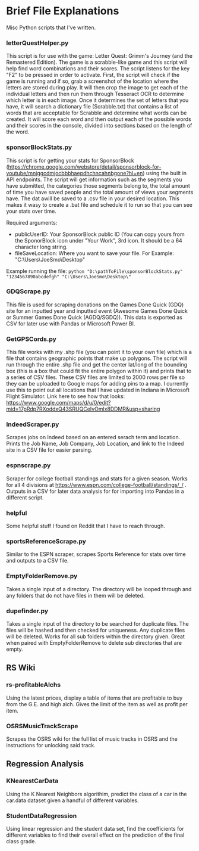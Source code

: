 # Brief File Explanations
Misc Python scripts that I've written.

### letterQuestHelper.py

This script is for use with the game: Letter Quest: Grimm's Journey (and the Remastered Edition).  The game is a scrabble-like game and this script will help find word combinations and their scores.  The script listens for the key "F2" to be pressed in order to activate.  First, the script will check if the game is running and if so, grab a screenshot of the location where the letters are stored during play.  It will then crop the image to get each of the individual letters and then run them through Tesseract OCR to determine which letter is in each image.  Once it determines the set of letters that you have, it will search a dictionary file (Scrabble.txt) that contains a list of words that are acceptable for Scrabble and determine what words can be created.  It will score each word and then output each of the possible words and their scores in the console, divided into sections based on the length of the word.  

### sponsorBlockStats.py

This script is for getting your stats for SponsorBlock (https://chrome.google.com/webstore/detail/sponsorblock-for-youtube/mnjggcdmjocbbbhaepdhchncahnbgone?hl=en) using the built in API endpoints.  The script will get information such as the segments you have submitted, the categories those segments belong to, the total amount of time you have saved people and the total amount of views your segments have.  The dat awill be saved to a .csv file in your desired location.  This makes it wasy to create a .bat file and schedule it to run so that you can see your stats over time.

Required arguments:
- publicUserID: Your SponsorBlock public ID (You can copy yours from the SponorBlock icon under "Your Work", 3rd icon.  It should be a 64 character long string.
- fileSaveLocation: Where you want to save your file.  For Example: "C:\Users\JoeSmo\Desktop\"

Example running the file: `python "D:\pathToFile\sponsorBlockStats.py" "1234567890abcdefgh" "C:\Users\JoeSmo\Desktop\"`

### GDQScrape.py

This file is used for scraping donations on the Games Done Quick (GDQ) site for an inputted year and inputted event (Awesome Games Done Quick or Summer Games Done Quick (AGDQ/SGDQ)).  This data is exported as CSV for later use with Pandas or Microsoft Power BI.

### GetGPSCords.py

This file works with my .shp file (you can point it to your own file) which is a file that contains geographic points that make up polygons.  The script will run through the entire .shp file and get the center lat/long of the bounding box (this is a box that could fit the entire polygon within it) and prints that to a series of CSV files.  These CSV files are limited to 2000 rows per file so they can be uploaded to Google maps for adding pins to a map.  I currently use this to point out all locations that I have updated in Indiana in Microsoft Flight Simulator.  Link here to see how that looks: https://www.google.com/maps/d/u/0/edit?mid=17pRdp7RXoddxQ43SRUQCeIvOmlx8DDMR&usp=sharing

### IndeedScraper.py

Scrapes jobs on Indeed based on an entered serach term and location.  Prints the Job Name, Job Company, Job Location, and link to the Indeed site in a CSV file for easier parsing.

### espnscrape.py

Scraper for college football standings and stats for a given season.  Works for all 4 divisions at https://www.espn.com/college-football/standings/_/ . Outputs in a CSV for later data analysis for for importing into Pandas in a different script.

### helpful

Some helpful stuff I found on Reddit that I have to reach through.

### sportsReferenceScrape.py

Similar to the ESPN scraper, scrapes Sports Reference for stats over time and outputs to a CSV file.

### EmptyFolderRemove.py

Takes a single input of a directory.  The directory will be looped through and any folders that do not have files in them will be deleted.

### dupefinder.py

Takes a single input of the directory to be searched for duplicate files.  The files will be hashed and then checked for uniqueness.  Any duplicate files will be deleted.  Works for all sub folders within the directory given.  Great when paired with EmptyFolderRemove to delete sub directories that are empty.

## RS Wiki

### rs-profitableAlchs

Using the latest prices, display a table of items that are profitable to buy from the G.E. and high alch.  Gives the limit of the item as well as profit per item.

### OSRSMusicTrackScrape

Scrapes the OSRS wiki for the full list of music tracks in OSRS and the instructions for unlocking said track.

## Regression Analysis

### KNearestCarData

Using the K Nearest Neighbors algorithim, predict the class of a car in the car.data dataset given a handful of different variables.

### StudentDataRegression

Using linear regression and the student data set, find the coefficients for different variables to find their overall effect on the prediction of the final class grade. 

